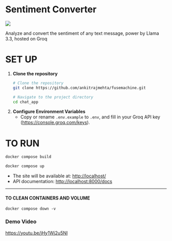 # Sentiment Converter

<a target="_blank" href="https://cookiecutter-data-science.drivendata.org/">
    <img src="https://img.shields.io/badge/CCDS-Project%20template-328F97?logo=cookiecutter" />
</a>

Analyze and convert the sentiment of any text message, power by Llama 3.3, hosted on Groq

# SET UP

1. **Clone the repository**
    ```bash
    # Clone the repository
    git clone https://github.com/ankitrajmehta/fusemachine.git

    # Navigate to the project directory
    cd chat_app
    ```
2. **Configure Environment Variables**
   - Copy or rename `.env.example` to `.env`, and fill in your Groq API key (https://console.groq.com/keys).

# TO RUN

```bash
docker compose build
```

```bash
docker compose up
```


- The site will be available at: [http://localhost/](http://localhost/)
- API documentation: [http://localhost:8000/docs](http://localhost:8000/docs)

--------

#### TO CLEAN CONTAINERS AND VOLUME
```docker compose down -v```


### Demo Video
https://youtu.be/jHy1Wj2u5NI

